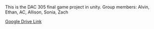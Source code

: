 This is the DAC 305 final game project in unity. 
Group members: Alvin, Ethan, AC, Allison, Sonia, Zach

[Google Drive Link](https://drive.google.com/drive/folders/0B1D_qvKD4A4uanJJa0ctcjBjdkU?usp=sharing)
